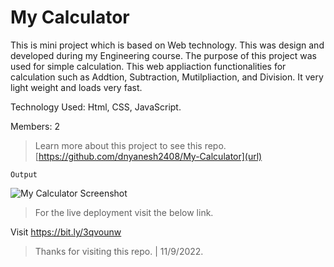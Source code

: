 # My Calculator

This is mini project which is based on Web technology. This was design and developed during my Engineering course. The purpose of this project was used for simple calculation. This web appliaction functionalities for calculation such as Addtion, Subtraction, Mutilpliaction, and Division. It very light weight and loads very fast.

Technology Used: Html, CSS, JavaScript.

Members: 2

> Learn more about this project to see this repo. [https://github.com/dnyanesh2408/My-Calculator](url)

`Output`

![My Calculator Screenshot](https://user-images.githubusercontent.com/61074868/189536869-072923c1-e2c1-4ff8-b902-de1d5cec7a04.png)

> For the live deployment visit the below link.

Visit https://bit.ly/3qvounw

> Thanks for visiting this repo. | 11/9/2022.


